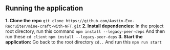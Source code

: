 ## Running the application

**1. Clone the repo**
      `git clone https://github.com/Austin-Exo-Recruiter/mine-craft-with-NFT.git`
**2. Install dependencies:**
   In the project root directory, run this command
      `npm install --legacy-peer-deps`
   And then run these
      `cd client`
      `npm install --legacy-peer-deps`
**3. Start the application:**
   Go back to the root directory
      `cd..`
   And run this
      `npm run start`